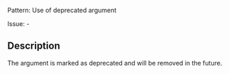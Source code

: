Pattern: Use of deprecated argument

Issue: -

## Description

The argument is marked as deprecated and will be removed in the future.
